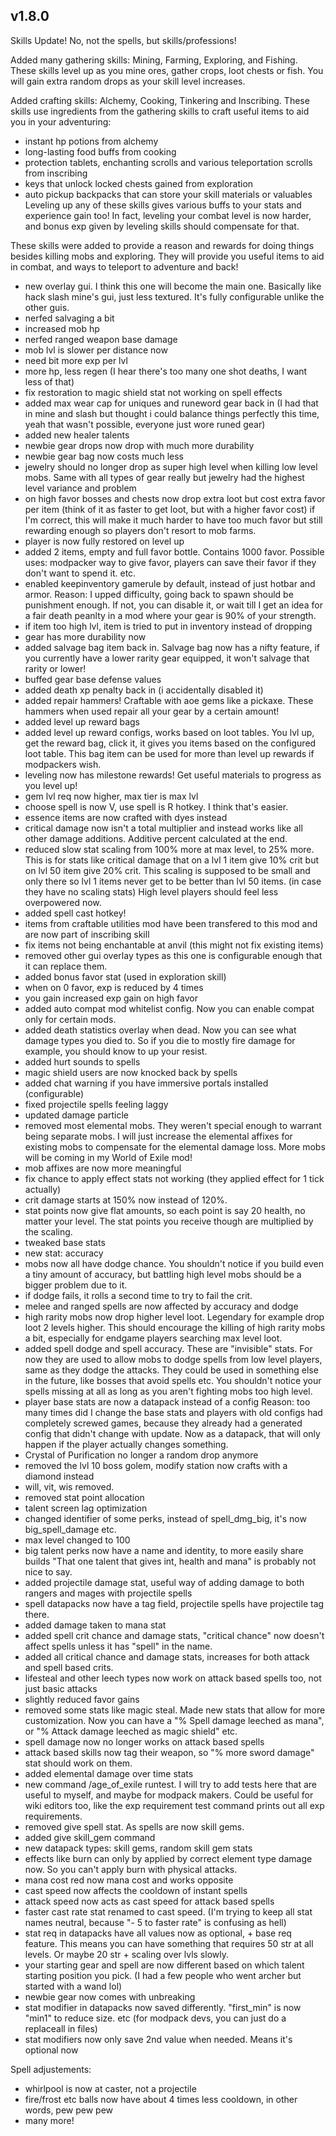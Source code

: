 ## v1.8.0


Skills Update! No, not the spells, but skills/professions!

Added many gathering skills: Mining, Farming, Exploring, and Fishing.
These skills level up as you mine ores, gather crops, loot chests or fish. 
You will gain extra random drops as your skill level increases.

Added crafting skills: Alchemy, Cooking, Tinkering and Inscribing.
These skills use ingredients from the gathering skills to craft useful items to aid you in your adventuring:
- instant hp potions from alchemy
- long-lasting food buffs from cooking
- protection tablets, enchanting scrolls and various teleportation scrolls from inscribing
- keys that unlock locked chests gained from exploration
- auto pickup backpacks that can store your skill materials or valuables
Leveling up any of these skills gives various buffs to your stats and experience gain too!
In fact, leveling your combat level is now harder, and bonus exp given by leveling skills should compensate for that.

These skills were added to provide a reason and rewards for doing things besides killing mobs and exploring.
They will provide you useful items to aid in combat, and ways to teleport to adventure and back!

* new overlay gui. I think this one will become the main one. 
Basically like hack slash mine's gui, just less textured.
It's fully configurable unlike the other guis.
* nerfed salvaging a bit
* increased mob hp
* nerfed ranged weapon base damage
* mob lvl is slower per distance now
* need bit more exp per lvl
* more hp, less regen (I hear there's too many one shot deaths, I want less of that)
* fix restoration to magic shield stat not working on spell effects
* added max wear cap for uniques and runeword gear back in (I had that in mine and slash but thought i could balance things perfectly this time, yeah that wasn't possible, everyone just wore runed gear)
* added new healer talents
* newbie gear drops now drop with much more durability
* newbie gear bag now costs much less
* jewelry should no longer drop as super high level when killing low level mobs. Same with all types of gear really but jewelry had the highest level variance and problem
* on high favor bosses and chests now drop extra loot but cost extra favor per item (think of it as faster to get loot, but with a higher favor cost)
if I'm correct, this will make it much harder to have too much favor but still rewarding enough so players don't resort to mob farms.
* player is now fully restored on level up
* added 2 items, empty and full favor bottle. Contains 1000 favor. 
Possible uses: modpacker way to give favor, players can save their favor if they don't want to spend it. etc.
* enabled keepinventory gamerule by default, instead of just hotbar and armor.
Reason: I upped difficulty, going back to spawn should be punishment enough.
 If not, you can disable it, or wait till I get an idea for a fair death peanlty in a mod where your gear is 90% of your strength.
* if item too high lvl, item is tried to put in inventory instead of dropping
* gear has more durability now
* added salvage bag item back in. 
Salvage bag now has a nifty feature, if you currently have a lower rarity gear equipped, it won't salvage that rarity or lower!
* buffed gear base defense values
* added death xp penalty back in (i accidentally disabled it)
* added repair hammers! Craftable with aoe gems like a pickaxe. These hammers when used repair all your gear by a certain amount!
* added level up reward bags
* added level up reward configs, works based on loot tables.
You lvl up, get the reward bag, click it, it gives you items based on the configured loot table.
This bag item can be used for more than level up rewards if modpackers wish.
* leveling now has milestone rewards! Get useful materials to progress as you level up!
* gem lvl req now higher, max tier is max lvl
* choose spell is now V, use spell is R hotkey. I think that's easier.
* essence items are now crafted with dyes instead
* critical damage now isn't a total multiplier and instead works like all other damage additions. Additive percent calculated at the end.
* reduced slow stat scaling from 100% more at max level, to 25% more.
This is for stats like critical damage that on a lvl 1 item give 10% crit but on lvl 50 item give 20% crit.
This scaling is supposed to be small and only there so lvl 1 items never get to be better than lvl 50 items. (in case they have no scaling stats)
High level players should feel less overpowered now.
* added spell cast hotkey! 
* items from craftable utilities mod have been transfered to this mod and are now part of inscribing skill
* fix items not being enchantable at anvil (this might not fix existing items)
* removed other gui overlay types as this one is configurable enough that it can replace them. 
* added bonus favor stat (used in exploration skill)
* when on 0 favor, exp is reduced by 4 times
* you gain increased exp gain on high favor
* added auto compat mod whitelist config. 
Now you can enable compat only for certain mods.
* added death statistics overlay when dead. 
Now you can see what damage types you died to. 
So if you die to mostly fire damage for example, you should know to up your resist.
* added hurt sounds to spells
* magic shield users are now knocked back by spells
* added chat warning if you have immersive portals installed (configurable)
* fixed projectile spells feeling laggy
* updated damage particle
* removed most elemental mobs. They weren't special enough to warrant being separate mobs. 
I will just increase the elemental affixes for existing mobs to compensate for the elemental damage loss.
More mobs will be coming in my World of Exile mod!
* mob affixes are now more meaningful
* fix chance to apply effect stats not working (they applied effect for 1 tick actually)
* crit damage starts at 150% now instead of 120%.
* stat points now give flat amounts, so each point is say 20 health, no matter your level.
The stat points you receive though are multiplied by the scaling.
* tweaked base stats
* new stat: accuracy
* mobs now all have dodge chance. You shouldn't notice if you build even a tiny amount of accuracy,
but battling high level mobs should be a bigger problem due to it.
* if dodge fails, it rolls a second time to try to fail the crit.
* melee and ranged spells are now affected by accuracy and dodge
* high rarity mobs now drop higher level loot. Legendary for example drop loot 2 levels higher.
This should encourage the killing of high rarity mobs a bit, especially for endgame players searching max level loot.
* added spell dodge and spell accuracy. These are "invisible" stats. 
For now they are used to allow mobs to dodge spells from low level players, same as they dodge the attacks.
They could be used in something else in the future, like bosses that avoid spells etc.
You shouldn't notice your spells missing at all as long as you aren't fighting mobs too high level.
* player base stats are now a datapack instead of a config 
Reason: too many times did I change the base stats and players with old configs had completely screwed games, 
because they already had a generated config that didn't change with update. 
Now as a datapack, that will only happen if the player actually changes something. 
* Crystal of Purification no longer a random drop anymore
* removed the lvl 10 boss golem, modify station now crafts with a diamond instead
* will, vit, wis removed. 
* removed stat point allocation
* talent screen lag optimization
* changed identifier of some perks, instead of spell_dmg_big, it's now big_spell_damage etc.
* max level changed to 100
* big talent perks now have a name and identity, to more easily share builds
"That one talent that gives int, health and mana" is probably not nice to say.
* added projectile damage stat, useful way of adding damage to both rangers and mages with projectile spells
* spell datapacks now have a tag field, projectile spells have projectile tag there.
* added damage taken to mana stat
* added spell crit chance and damage stats, "critical chance" now doesn't affect spells unless it has "spell" in the name.
* added all critical chance and damage stats, increases for both attack and spell based crits.
* lifesteal and other leech types now work on attack based spells too, not just basic attacks
* slightly reduced favor gains
* removed some stats like magic steal. Made new stats that allow for more customization.
Now you can have a "% Spell damage leeched as mana", or "% Attack damage leeched as magic shield" etc.
* spell damage now no longer works on attack based spells
* attack based skills now tag their weapon, so "% more sword damage" stat should work on them.
* added elemental damage over time stats
* new command /age_of_exile runtest. I will try to add tests here that are useful to myself, and maybe for modpack makers.
Could be useful for wiki editors too, like the exp requirement test command prints out all exp requirements.
* removed give spell stat. As spells are now skill gems.
* added give skill_gem command
* new datapack types: skill gems, random skill gem stats
* effects like burn can only by applied by correct element type damage now. So you can't apply burn with physical attacks.
* mana cost red now mana cost and works opposite
* cast speed now affects the cooldown of instant spells
* attack speed now acts as cast speed for attack based spells
* faster cast rate stat renamed to cast speed. (I'm trying to keep all stat names neutral, because "- 5 to faster rate" is confusing as hell)
* stat req in datapacks have all values now as optional, + base req feature. This means you can have something that requires 50 str at all levels.
Or maybe 20 str + scaling over lvls slowly.
* your starting gear and spell are now different based on which talent starting position you pick. (I had a few people who went archer but started with a wand lol)
* newbie gear now comes with unbreaking
* stat modifier in datapacks now saved differently. "first_min" is now "min1" to reduce size. etc (for modpack devs, you can just do a replaceall in files)
* stat modifiers now only save 2nd value when needed. Means it's optional now

Spell adjustements:
* whirlpool is now at caster, not a projectile
* fire/frost etc balls now have about 4 times less cooldown, in other words, pew pew pew
* many more!
